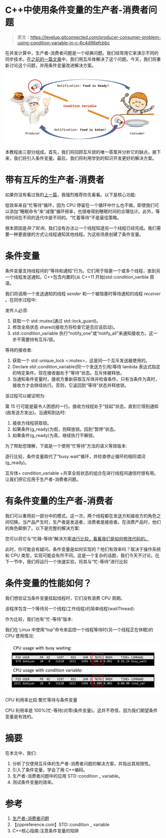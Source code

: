 # C++中使用条件变量的生产者-消费者问题

> 原文：<https://levelup.gitconnected.com/producer-consumer-problem-using-condition-variable-in-c-6c4d96efcbbc>

在并发计算中，生产者-消费者问题是一个经典问题。我们经常用它来演示不同的同步技术。在[之前的一篇文章](https://domiyanyue.medium.com/producer-consumer-problem-using-mutex-in-c-764865c47483)中，我们用互斥体解决了这个问题。今天，我们将重新讨论这个问题，并用条件变量改进解决方案。

![](img/7c1813317d176ca9b04738acf0ae9097.png)

本教程由三部分组成。首先，我们将回顾互斥锁的唯一答案并分析它的缺点。接下来，我们将引入条件变量。最后，我们将利用学到的知识开发更好的解决方案。

# 带有互斥的生产者-消费者

如果你没有看过我的[上一篇](https://domiyanyue.medium.com/producer-consumer-problem-using-mutex-in-c-764865c47483)，我强烈推荐你先看看。以下是核心功能:

低效率来自“忙等待”循环，因为 CPU 停留在一个循环中什么也不做。即使我们可以添加“睡眠命令”来“减慢”循环频率，也很难得到睡眠时间的合理估计。此外，等待时间在不同的迭代中是不同的。“忙着等待”不是最佳策略。

根本原因是*除了轮询*，我们没有办法让一个线程知道另一个线程已经完成。我们需要一种更直接的方式让线程通知其他线程。为这些场景创建了条件变量。

# 条件变量

条件变量支持线程间的“等待和通知”行为。它们用于阻塞一个或多个线程，直到另一个线程发送通知。C++包含内置的(从 C++11 开始)std::condition_varible 原语。

我们将调用一个发送通知的线程 *sender* 和一个被阻塞时等待通知的线程 *receiver* 。在同步过程中:

发件人必须:

1.  获取一个 std::mutex(通过 std::lock_guard)。
2.  修改全局状态 shared(接收方将检查它是否应该启动)。
3.  std::condition_variable 执行“notify_one”或“notify_all”来通知接收方。这一步不需要持有互斥/锁。

等待的接收者:

1.  获取一个 std::unique_lock <:mutex>，这是同一个互斥发送器使用的。
2.  Declare std::condition_variable(同一个发送方引用)等待 lambda 表达式指定的特定条件。现在接收器处于“等待”状态。互斥体被释放。
3.  当通知条件变量时，接收方重新获取互斥体并检查条件。只有当条件为真时，接收方才会继续执行。否则，它返回到“等待”状态并释放锁。

该过程可以被证明为:

第 15 行可能是最令人困惑的一行。接收方线程处于“挂起”状态，直到它得到通知(由发送方发出)。当通知到达时:

1.  接收方线程获取锁。
2.  如果条件(g_ready)为假，则释放锁。回到“暂停”状态。
3.  如果条件(g_ready)为真，继续执行不解锁。

为了帮助您理解，下面是一个使用“忙等待”方法的语义等效版本:

逐行比较，条件变量取代了“busy wait”循环，并检查停止循环的相同谓词(g_ready)。

互斥体+ condition_variable +共享全局状态的组合在进行线程间通信时很有用。让我们把它应用于生产者-消费者问题。

# 有条件变量的生产者-消费者

我们可以重用前一部分中的模式。这一次，两个线程都在发送方和接收方的角色之间切换。当产品产生时，生产者是发送者，消费者是接收者。在消费产品时，他们的角色颠倒了。以下是完整的解决方案:

您可以将它与“忙碌-等待”解决方案[进行比较，看看我们是如何修改代码的。](https://gist.github.com/domiyanyue/1a4646ec74f4f0934377da01f4e17db2#file-producer_consuer_mutex_only-cpp)

此时，你可能会有疑问。条件变量是如何实现的？他们有效率吗？取决于操作系统和 CPU 类型，实现可能会有所不同。这是一个复杂的话题，我们今天不讨论。在下一节中，我们将运行一个快速实验，将其与“忙-等待”进行比较

# 条件变量的性能如何？

我们想验证当条件变量挂起线程时，它们没有浪费 CPU 周期。

该程序包含一个等待另一个线程(工作线程)的简单线程(waitThread):

作为比较，我们也有“忙-等待”版本:

我们在 Linux 中使用“top”命令来监控一个线程等待时(另一个线程正在休眠)的 CPU 使用情况:

![](img/fc5c6558af729fc8a74523f704685451.png)

CPU 利用率比较:繁忙等待与条件变量

CPU 利用率是 100%(忙-等待)对零(条件变量)。这并不奇怪，因为我们期望条件变量是有效的。

# 摘要

在本文中，我们:

1.  分析了仅使用互斥体的生产者-消费者问题的解决方案，并指出其局限性。
2.  引入了条件变量，学会了用 C++编码。
3.  生产者-消费者问题中的应用 STD::condition _ variable。
4.  测试条件变量的效率。

# 参考

1.  [生产者-消费者问题](https://en.wikipedia.org/wiki/Producer%E2%80%93consumer_problem)
2.  【cppreference.com】STD::condition _ variable
3.  C++核心指南:注意条件变量的陷阱